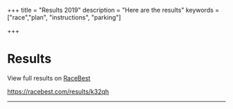 +++
title = "Results 2019"
description = "Here are the results"
keywords = ["race","plan", "instructions", "parking"]

+++

# Results   

View full results on [RaceBest](https://racebest.com/results/k32qh)

https://racebest.com/results/k32qh




---





